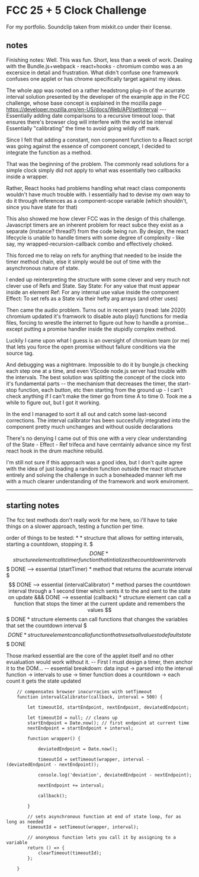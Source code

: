 # FCC 25 + 5 Clock Challenge

For my portfolio.
Soundclip taken from mixkit.co under their license.

## notes

Finishing notes: Well. This was fun. Short, less than a week of work.
Dealing with the Bundle.js+webpack - react+hooks - chromium combo was a
an excersice in detail and frustration. What didn't confuse one framework
confuses one applet or has chrome specifically target against my ideas.

The whole app was rooted on a rather headstrong plug-in of the acurrate
interval solution presented by the developer of the example app in the 
FCC challenge, whose base concept is explained in the mozilla page
https://developer.mozilla.org/en-US/docs/Web/API/setInterval
--- Essentially adding date comparisons to a recursive timeout loop.
that ensures there's browser clog will interfere with the world be interval
Essentially "calibrating" the time to avoid going wildly off mark.

Since I felt that adding a constant, non component function to a React
script was going against the essence of component concept, I decided
to integrate the function as a method.

That was the beginning of the problem. The commonly read solutions
for a simple clock simply did not apply to what was essentially two
callbacks inside a wrapper.

Rather, React hooks had problems handling what react class components
wouldn't have much trouble with. I essentially had to devise my own
way to do it through references as a component-scope variable
(which shouldn't, since you have state for that)

This also showed me how clever FCC was in the design of this challenge.
Javascript timers are an inherent problem for react subce they exist as
a separate (instance? thread?) from the code being run. By design,
the react lifecycle is unable to handle timers with some degree
of complexity - like say, my wrapped-recursion-callback combo
and effectively choked.

This forced me to relay on refs for anything that needed to be inside 
the timer method chain, else it simply would be out of time with the
asynchronous nature of state.

I ended up reinterpreting the structure with some clever and very
much not clever use of Refs and State. Say
State: For any value that must appear inside an element
Ref: For any internal use value inside the component
Effect: To set refs as a State via their hefty arg arrays
(and other uses)

Then came the audio problem. Turns out in recent years (read: late 2020)
chromium updated it's framwork to disable auto play() functions for media
files, forcing to wrestle the internet to figure out how to handle a promise...
except putting a promise handler inside the stupidly complex method.

Luckily I came upon what I guess is an oversight of chromium team (or me)
that lets you force the open promise without failure conditions via the
source tag.

And debugging was a nightmare. Impossible to do it by bungle.js checking each
step one at a time, and even VScode node.js server had trouble with the intervals.
The best solution was splitting the concept of the clock into it's fundamental parts
-- the mechanism that decreases the timer, the start-stop function, each button, etc
then starting from the ground up - I can't check anything  if I can't make the timer go
from time A to time 0. Took me a while to figure out, but I got it working.

In the end I managed to sort it all out and catch some last-second corrections.
The interval calibrator has been succesfully integrated into the component
pretty much unchanges and without ouside declarations

There's no denying I came out of this one with a very clear understanding 
of the State - Effect - Ref trifeca and have cerntainly advance since my
first react hook in the drum machine rebuild.

I'm still not sure if this approach was a good idea, but I don't quite agree
with the idea of just loading a random function outside the react structure
entirely and solving the challenge in such a boneheaded manner left me with
a much clearer understanding of the framework and work enviroment.

----

## starting notes 

The fcc test methods don't really work for me here, so i'll have to take things
on a slower approach, testing a function per time.

order of things to be tested:
    * 
    * structure that allows for setting intervals, starting a countdown, stopping it. $$$ DONE
    * structure element calls timer function that intializes the countdown intervals $$$ DONE --> essential (startTimer)
    * method that returns the acurrate interval  $$$ DONE --> essential (intervalCalibrator)
    * method parses the countdown interval through a 1 second timer which sents it to the and sent to the state on update &&& DONE --> essential (callback)
    * structure element can call a function that stops the timer at the current update and remembers the values $$$ DONE
    * structure elements can call functions that changes the variables that set the countdown interval $$$ DONE
    * structure element can call a function that resets all values to default state $$$ DONE

Those marked essential are the core of the applet itself and no other evualuation would work without it.
-- First I must design a timer, then anchor it to the DOM... --
essential breakdown:
data input -> parsed into the interval function -> intervals to use -> timer function does a countdown -> each count it gets the state updated



        // compensates browser inacurracies with setTimeout
        function intervalCalibrator(callback, interval = 500) {

            let timeoutId, startEndpoint, nextEndpoint, deviatedEndpoint;

            let timeoutId = null; // cleans up
            startEndpoint = Date.now(); // first endpoint at current time
            nextEndpoint = startEndpoint + interval; 

            function wrapper() {

                deviatedEndpoint = Date.now();
                
                timeoutId = setTimeout(wrapper, interval - (deviatedEndpoint - nextEndpoint));

                console.log('deviation', deviatedEndpoint - nextEndpoint);

                nextEndpoint += interval;

                callback();

            }

            // sets asynchronous function at end of state loop, for as long as needed
            timeoutId = setTimeout(wrapper, interval);

            // anonymous function lets you call it by assigning to a variable
            return () => {
                clearTimeout(timeoutId);
            };

        }
